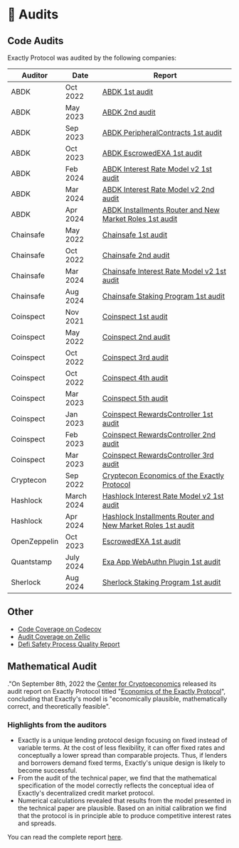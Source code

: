# 🔎 Audits

## Code Audits

Exactly Protocol was audited by the following companies:

| Auditor      | Date       | Report                                                                                                                                                                                    |
| ------------ | ---------- | ----------------------------------------------------------------------------------------------------------------------------------------------------------------------------------------- |
| ABDK         | Oct 2022   | [ABDK 1st audit](https://github.com/exactly/audits/blob/main/ABDK%201st%20audit%20\(Oct-22\).pdf)                                                                                         |
| ABDK         | May 2023   | [ABDK 2nd audit](https://github.com/exactly/audits/blob/main/ABDK%202nd%20audit%20\(May-23\).pdf)                                                                                         |
| ABDK         | Sep 2023   | [ABDK PeripheralContracts 1st audit](https://github.com/exactly/audits/blob/main/ABDK%20PeripheralContracts%201st%20audit%20\(Sep-23\).pdf)                                               |
| ABDK         | Oct 2023   | [ABDK EscrowedEXA 1st audit](https://github.com/exactly/audits/blob/main/ABDK%20EscrowedEXA%20\(Sep-23\).pdf)                                                                             |
| ABDK         | Feb 2024   | [ABDK Interest Rate Model v2 1st audit](https://github.com/exactly/audits/blob/main/ABDK%20Interest%20Rate%20Model%20v2%20\(Feb-24\).pdf)                                                 |
| ABDK         | Mar 2024   | [ABDK Interest Rate Model v2 2nd audit](https://github.com/exactly/audits/blob/main/ABDK%20Interest%20Rate%20Model%20v2%20\(Mar-24\).pdf)                                                 |
| ABDK         | Apr 2024   | [ABDK Installments Router and New Market Roles 1st audit](https://github.com/exactly/audits/blob/main/ABDK%20Installments%20Router%20and%20New%20Market%20Roles%20\(Apr-24\).pdf)         |
| Chainsafe    | May 2022   | [Chainsafe 1st audit](https://github.com/exactly/audits/blob/main/Chainsafe%201st%20audit%20\(May-22\).pdf)                                                                               |
| Chainsafe    | Oct 2022   | [Chainsafe 2nd audit](https://github.com/exactly/audits/blob/main/Chainsafe%202nd%20audit%20\(Oct-22\).pdf)                                                                               |
| Chainsafe    | Mar 2024   | [Chainsafe Interest Rate Model v2 1st audit](https://github.com/exactly/audits/blob/main/Chainsafe%20Interest%20Rate%20Model%20v2%20\(Mar-24\).pdf)                                       |
| Chainsafe    | Aug 2024   | [Chainsafe Staking Program 1st audit](https://github.com/exactly/audits/blob/main/Chainsafe%20Staking%20Contract%20\(Aug-24\).pdf)                                                        |
| Coinspect    | Nov 2021   | [Coinspect 1st audit](https://github.com/exactly/audits/blob/main/Coinspect%201st%20audit%20\(Nov-21\).pdf)                                                                               |
| Coinspect    | May 2022   | [Coinspect 2nd audit](https://github.com/exactly/audits/blob/main/Coinspect%202nd%20audit%20\(May-22\).pdf)                                                                               |
| Coinspect    | Oct 2022   | [Coinspect 3rd audit](https://github.com/exactly/audits/blob/main/Coinspect%203rd%20audit%20\(Oct-22\).pdf)                                                                               |
| Coinspect    | Oct 2022   | [Coinspect 4th audit](https://github.com/exactly/audits/blob/main/Coinspect%204th%20audit%20\(Oct-22\).pdf)                                                                               |
| Coinspect    | Mar 2023   | [Coinspect 5th audit](https://github.com/exactly/audits/blob/main/Coinspect%205th%20audit%20\(Mar-23\).pdf)                                                                               |
| Coinspect    | Jan 2023   | [Coinspect RewardsController 1st audit](https://github.com/exactly/audits/blob/main/Coinspect%20RewardsController%201st%20audit%20\(Jan-23\).pdf)                                         |
| Coinspect    | Feb 2023   | [Coinspect RewardsController 2nd audit](https://github.com/exactly/audits/blob/main/Coinspect%20RewardsController%202nd%20audit%20\(Feb-23\).pdf)                                         |
| Coinspect    | Mar 2023   | [Coinspect RewardsController 3rd audit](https://github.com/exactly/audits/blob/main/Coinspect%20RewardsController%203rd%20audit%20\(Mar-23\).pdf)                                         |
| Cryptecon    | Sep 2022   | [Cryptecon Economics of the Exactly Protocol](https://github.com/exactly/audits/blob/main/Cryptecon\_Economics\_of\_the\_Exactly\_Protocol\(Sep-22\).pdf)                                 |
| Hashlock     | March 2024 | [Hashlock Interest Rate Model v2 1st audit](https://github.com/exactly/audits/blob/main/Hashlock%20Interest%20Rate%20Model%20v2%20\(Mar-24\).pdf)                                         |
| Hashlock     | Apr 2024   | [Hashlock Installments Router and New Market Roles 1st audit](https://github.com/exactly/audits/blob/main/Hashlock%20Installments%20Router%20and%20New%20Market%20Roles%20\(Apr-24\).pdf) |
| OpenZeppelin | Oct 2023   | [EscrowedEXA 1st audit](https://github.com/exactly/audits/blob/main/OpenZeppelin%20EscrowedEXA%20\(Oct-23\).pdf)                                                                          |
| Quantstamp   | July 2024  | [Exa App WebAuthn Plugin 1st audit](https://github.com/exactly/audits/blob/main/Quantstamp%20Exa%20App%20WebAuthn%20Plugin%20\(Jul-24\).pdf)                                              |
| Sherlock     | Aug 2024   | [Sherlock Staking Program 1st audit](https://github.com/exactly/audits/blob/main/Sherlock%20Staking%20Contract%20\(Aug-24\).pdf)                                                          |

## Other

* [Code Coverage on Codecov](https://app.codecov.io/gh/exactly/protocol)
* [Audit Coverage on Zellic](https://app.zellic.io/coverage/exactly-protocol)
* [Defi Safety Process Quality Report](https://defisafety.com/app/pqrs/531)

## Mathematical Audit

."On September 8th, 2022 the [Center for Cryptoeconomics](https://cryptecon.org/home.html) released its audit report on Exactly Protocol titled "[Economics of the Exactly Protocol](https://github.com/exactly/audits/blob/main/Cryptecon\_Economics\_of\_the\_Exactly\_Protocol\(Sep-22\).pdf)", concluding that Exactly's model is "economically plausible, mathematically correct, and theoretically feasible".

### Highlights from the auditors

* Exactly is a unique lending protocol design focusing on fixed instead of variable terms. At the cost of less flexibility, it can offer fixed rates and conceptually a lower spread than comparable projects. Thus, if lenders and borrowers demand fixed terms, Exactly's unique design is likely to become successful.
* From the audit of the technical paper, we find that the mathematical specification of the model correctly reflects the conceptual idea of Exactly's decentralized credit market protocol.
* Numerical calculations revealed that results from the model presented in the technical paper are plausible. Based on an initial calibration we find that the protocol is in principle able to produce competitive interest rates and spreads.

You can read the complete report [here](https://github.com/exactly/audits/blob/main/Cryptecon\_Economics\_of\_the\_Exactly\_Protocol\(Sep-22\).pdf).
